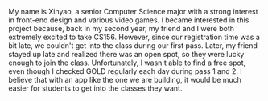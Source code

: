 My name is Xinyao, a senior Computer Science major with a strong interest in front-end design and various video games. 
I became interested in this project because, back in my second year, my friend and I were both extremely excited to take 
CS156. However, since our registration time was a bit late, we couldn't get into the class during our first pass. Later, 
my friend stayed up late and realized there was an open spot, so they were lucky enough to join the class. Unfortunately, 
I wasn't able to find a free spot, even though I checked GOLD regularly each day during pass 1 and 2. I believe that with
an app like the one we are building, it would be much easier for students to get into the classes they want.
